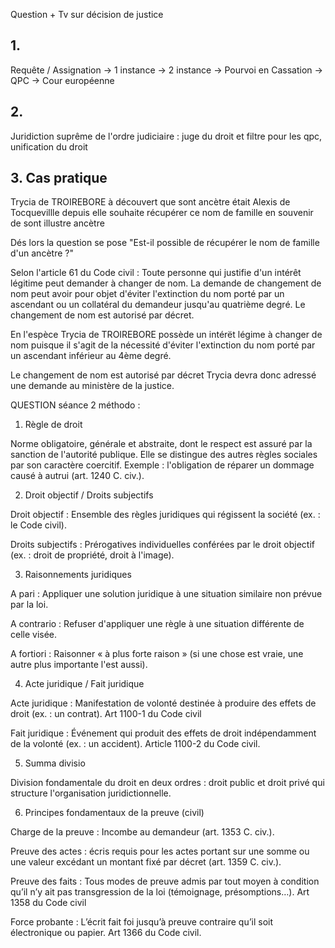 Question + Tv sur décision de justice


## 1. 
Requête / Assignation -> 1 instance -> 2 instance -> Pourvoi en Cassation -> QPC -> Cour européenne

## 2. 
Juridiction suprême de l'ordre judiciaire : juge du droit et filtre pour les qpc, unification du droit

## 3. Cas pratique

Trycia de TROIREBORE à découvert que sont ancètre était Alexis de Tocquevillle depuis elle souhaite récupérer ce nom de famille en souvenir de sont illustre ancètre

Dés lors la question se pose "Est-il possible de récupérer le nom de famille d'un ancètre ?"

Selon l'article 61 du Code civil : Toute personne qui justifie d'un intérêt légitime peut demander à changer de nom. La demande de changement de nom peut avoir pour objet d'éviter l'extinction du nom porté par un ascendant ou un collatéral du demandeur jusqu'au quatrième degré. Le changement de nom est autorisé par décret.

En l'espèce Trycia de TROIREBORE possède un intérët légime à changer de nom puisque il s'agit de la nécessité d'éviter l'extinction du nom porté par un ascendant inférieur au 4ème degré.


Le changement de nom est autorisé par décret Trycia devra donc adressé une demande au ministère de la justice.



QUESTION séance 2 méthodo :  

1. Règle de droit 

Norme obligatoire, générale et abstraite, dont le respect est assuré par la sanction de l'autorité publique. Elle se distingue des autres règles sociales par son caractère coercitif. Exemple : l'obligation de réparer un dommage causé à autrui (art. 1240 C. civ.). 

2. Droit objectif / Droits subjectifs 

Droit objectif : Ensemble des règles juridiques qui régissent la société (ex. : le Code civil). 

Droits subjectifs : Prérogatives individuelles conférées par le droit objectif (ex. : droit de propriété, droit à l'image). 

3. Raisonnements juridiques 

A pari : Appliquer une solution juridique à une situation similaire non prévue par la loi. 

A contrario : Refuser d'appliquer une règle à une situation différente de celle visée. 

A fortiori : Raisonner « à plus forte raison » (si une chose est vraie, une autre plus importante l'est aussi). 

4. Acte juridique / Fait juridique 

Acte juridique : Manifestation de volonté destinée à produire des effets de droit (ex. : un contrat). Art 1100-1 du Code civil 

Fait juridique : Événement qui produit des effets de droit indépendamment de la volonté (ex. : un accident). Article 1100-2 du Code civil. 

5. Summa divisio 

Division fondamentale du droit en deux ordres : droit public et droit privé qui structure l'organisation juridictionnelle. 

6. Principes fondamentaux de la preuve (civil) 

Charge de la preuve : Incombe au demandeur (art. 1353 C. civ.). 

Preuve des actes : écris requis pour les actes portant sur une somme ou une valeur excédant un montant fixé par décret (art. 1359 C. civ.). 

Preuve des faits : Tous modes de preuve admis par tout moyen à condition qu’il n’y ait pas transgression de la loi (témoignage, présomptions…). Art 1358 du Code civil 

Force probante : L’écrit fait foi jusqu’à preuve contraire qu’il soit électronique ou papier. Art 1366 du Code civil.

